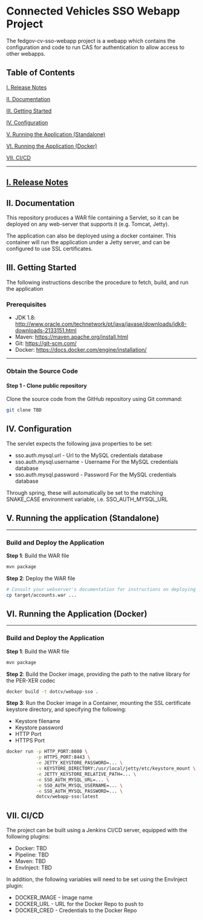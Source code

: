 # Connected Vehicles SSO Webapp Project

The fedgov-cv-sso-webapp project is a webapp which contains the configuration and code to run CAS for authentication to allow access
to other webapps.

<a name="toc"/>

## Table of Contents

[I. Release Notes](#release-notes)

[II. Documentation](#documentation)

[III. Getting Started](#getting-started)

[IV. Configuration](#configuration)

[V. Running the Application (Standalone)](#running-standalone)

[VI. Running the Application (Docker)](#running-docker)

[VII. CI/CD](#cicd)

---

<a name="release-notes" id="release-notes"/>

## [I. Release Notes](ReleaseNotes.md)

<a name="documentation"/>

## II. Documentation

This repository produces a WAR file containing a Servlet, so it can be deployed on any web-server that supports it (e.g. Tomcat, Jetty).

The application can also be deployed using a docker container. This container will run the application under a Jetty server, and can be configured to use SSL certificates.

<a name="getting-started"/>

## III. Getting Started

The following instructions describe the procedure to fetch, build, and run the application

### Prerequisites
* JDK 1.8: http://www.oracle.com/technetwork/pt/java/javase/downloads/jdk8-downloads-2133151.html
* Maven: https://maven.apache.org/install.html
* Git: https://git-scm.com/
* Docker: https://docs.docker.com/engine/installation/

---
### Obtain the Source Code

#### Step 1 - Clone public repository

Clone the source code from the GitHub repository using Git command:

```bash
git clone TBD
```

<a name="configuration"/>

## IV. Configuration

The servlet expects the following java properties to be set:

* sso.auth.mysql.url - Url to the MySQL credentials database
* sso.auth.mysql.username - Username For the MySQL credentials database
* sso.auth.mysql.password - Password For the MySQL credentials database

Through spring, these will automatically be set to the matching SNAKE_CASE environment variable, i.e. SSO_AUTH_MYSQL_URL 

<a name="running"/>

## V. Running the application (Standalone)

---
### Build and Deploy the Application

**Step 1**: Build the WAR file

```bash
mvn package
```

**Step 2**: Deploy the WAR file

```bash
# Consult your webserver's documentation for instructions on deploying war files 
cp target/accounts.war ... 
```

<a name="running-docker"/>

## VI. Running the Application (Docker)

---
### Build and Deploy the Application

**Step 1**: Build the WAR file

```bash
mvn package
```

**Step 2**: Build the Docker image, providing the path to the native library for the PER-XER codec

```bash
docker build -t dotcv/webapp-sso .
```

**Step 3**: Run the Docker image in a Container, mounting the SSL certificate keystore directory, and specifying the following:
* Keystore filename
* Keystore password
* HTTP Port
* HTTPS Port


```bash
docker run -p HTTP_PORT:8080 \
           -p HTTPS_PORT:8443 \
           -e JETTY_KEYSTORE_PASSWORD=... \
           -v KEYSTORE_DIRECTORY:/usr/local/jetty/etc/keystore_mount \
           -e JETTY_KEYSTORE_RELATIVE_PATH=... \
           -e SSO_AUTH_MYSQL_URL=... \
           -e SSO_AUTH_MYSQL_USERNAME=... \
           -e SSO_AUTH_MYSQL_PASSWORD=... \
           dotcv/webapp-sso:latest
```

<a name="cicd"/>

## VII. CI/CD

The project can be built using a Jenkins CI/CD server, equipped with the following plugins:
* Docker: TBD
* Pipeline: TBD
* Maven: TBD
* EnvInject: TBD

In addition, the following variables will need to be set using the EnvInject plugin:
* DOCKER_IMAGE - Image name
* DOCKER_URL - URL for the Docker Repo to push to
* DOCKER_CRED - Credentials to the Docker Repo

</a>